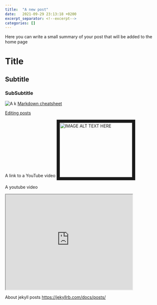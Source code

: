 ```yaml
---
title:  "A new post"
date:   2021-09-29 23:13:18 +0200
excerpt_separator: <!--excerpt-->
categories: []
---
```

Here you can write a small summary of your post that will be added to the home page
<!--excerpt-->

# Title
## Subtitle
### SubSubtitle

![A k](https://en.wikipedia.org/wiki/Red_Hawk_cheese#/media/File:Cowgirl_Creamery_Point_Reyes_-_Red_Hawk_cheese.jpg)
[Markdown cheatsheet](https://www.markdownguide.org/cheat-sheet/)

[Editing posts](https://jekyllrb.com/docs/posts/)

A link to a YouTube video
<a href="http://www.youtube.com/watch?feature=player_embedded&v=gKJHErteBn8" target="_blank"><img src="http://img.youtube.com/vi/gKJHErteBn8/0.jpg" 
alt="IMAGE ALT TEXT HERE" width="240" height="180" border="10" /></a>

A youtube video
 <iframe width="420" height="315"
src="https://www.youtube.com/embed/gKJHErteBn8">
</iframe> 

About jekyll posts https://jekyllrb.com/docs/posts/
